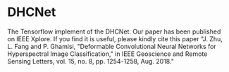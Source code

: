 # DHCNet
The Tensorflow implement of the DHCNet.
Our paper has been published on IEEE Xplore. If you find it is useful, please kindly cite this paper "J. Zhu, L. Fang and P. Ghamisi, "Deformable Convolutional Neural Networks for Hyperspectral Image Classification," in IEEE Geoscience and Remote Sensing Letters, vol. 15, no. 8, pp. 1254-1258, Aug. 2018."
